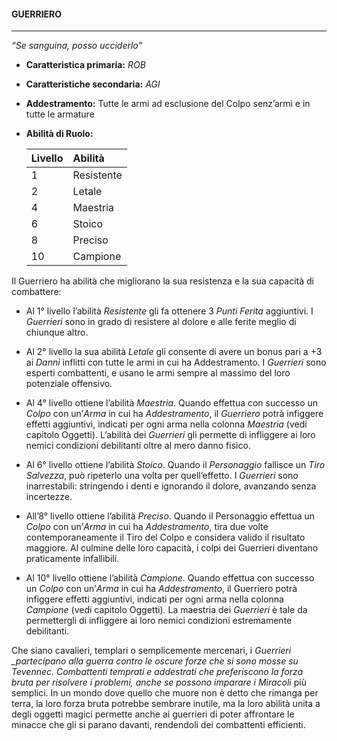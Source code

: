 #### GUERRIERO

---

_“Se sanguina, posso ucciderlo”_

* **Caratteristica primaria:** _ROB_

* **Caratteristiche secondaria:** _AGI_

* **Addestramento:** Tutte le armi ad esclusione del Colpo senz’armi e in tutte le armature

* **Abilità di Ruolo:**

  | Livello | Abilità |
  | :--- | :--- |
  | 1 | Resistente |
  | 2 | Letale |
  | 4 | Maestria |
  | 6 | Stoico |
  | 8 | Preciso |
  | 10 | Campione |

Il Guerriero ha abilità che migliorano la sua resistenza e la sua capacità di combattere:

* Al 1° livello l’abilità _Resistente_ gli fa ottenere 3 _Punti Ferita_ aggiuntivi. I _Guerrieri_ sono in grado di resistere al dolore e alle ferite meglio di chiunque altro.

* Al 2° livello la sua abilità _Letale_ gli consente di avere un bonus pari a +3 ai _Danni_ inflitti con tutte le armi in cui ha Addestramento. I _Guerrieri_ sono esperti combattenti, e usano le armi sempre al massimo del loro potenziale offensivo.

* Al 4° livello ottiene l’abilità _Maestria_. Quando effettua con successo un _Colpo_ con un’_Arma_ in cui ha _Addestramento_, il _Guerriero_ potrà infiggere effetti aggiuntivi, indicati per ogni arma nella colonna _Maestria_ \(vedi capitolo Oggetti\). L’abilità dei _Guerrieri_ gli permette di infliggere ai loro nemici condizioni debilitanti oltre al mero danno fisico.

* Al 6° livello ottiene l’abilità _Stoico_. Quando il _Personaggio_ fallisce un _Tiro Salvezza_, può ripeterlo una volta per quell’effetto. I _Guerrieri_ sono inarrestabili: stringendo i denti e ignorando il dolore, avanzando senza incertezze.

* All’8° livello ottiene l’abilità _Preciso_. Quando il Personaggio effettua un _Colpo_ con un’_Arma_ in cui ha _Addestramento_, tira due volte contemporaneamente il Tiro del Colpo e considera valido il risultato maggiore. Al culmine delle loro capacità, i colpi dei Guerrieri diventano praticamente infallibili.

* Al 10° livello ottiene l’abilità _Campione_. Quando effettua con successo un _Colpo_ con un’_Arma_ in cui ha _Addestramento_, il Guerriero potrà infiggere effetti aggiuntivi, indicati per ogni arma nella colonna _Campione_ \(vedi capitolo Oggetti\). La maestria dei _Guerrieri_ è tale da permettergli di infliggere ai loro nemici condizioni estremamente debilitanti.

Che siano cavalieri, templari o semplicemente mercenari, i _Guerrieri \_partecipano alla guerra contro le oscure forze che si sono mosse su Tevennec. Combattenti temprati e addestrati che preferiscono la forza bruta per risolvere i problemi, anche se possono imparare i Miracoli_ più semplici. In un mondo dove quello che muore non è detto che rimanga per terra, la loro forza bruta potrebbe sembrare inutile, ma la loro abilità unita a degli oggetti magici permette anche ai guerrieri di poter affrontare le minacce che gli si parano davanti, rendendoli dei combattenti efficienti.

